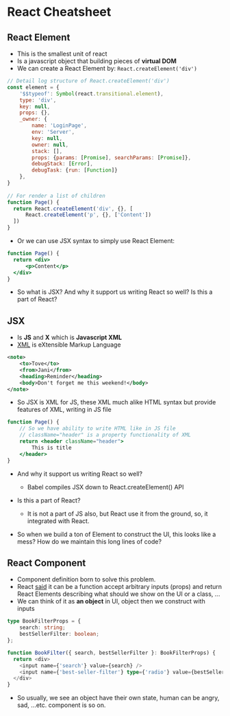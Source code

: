 # React Cheatsheet

## React Element

- This is the smallest unit of react
- Is a javascript object that building pieces of **virtual DOM**
- We can create a React Element by: `React.createElement('div')`
```javascript
// Detail log structure of React.createElement('div')
const element = {
    '$$typeof': Symbol(react.transitional.element),
    type: 'div',
    key: null,
    props: {},
    _owner: {
        name: 'LoginPage',
        env: 'Server',
        key: null,
        owner: null,
        stack: [],
        props: {params: [Promise], searchParams: [Promise]},
        debugStack: [Error],
        debugTask: {run: [Function]}
    },
}
  
// For render a list of children
function Page() {
  return React.createElement('div', {}, [
      React.createElement('p', {}, ['Content'])
  ])
}
```
- Or we can use JSX syntax to simply use React Element:
```jsx
function Page() {
  return <div>
      <p>Content</p>
  </div>
}
```
- So what is JSX? And why it support us writing React so well? Is this a part of React?

## JSX
- Is **JS** and **X** which is **Javascript XML**
- [XML](https://www.w3schools.com/xml/xml_whatis.asp) is eXtensible Markup Language
```xml
<note>
    <to>Tove</to>
    <from>Jani</from>
    <heading>Reminder</heading>
    <body>Don't forget me this weekend!</body>
</note> 
```
- So JSX is XML for JS, these XML much alike HTML syntax but provide features of XML, writing in JS file
```jsx
function Page() {
    // So we have ability to write HTML like in JS file
    // className="header" is a property functionality of XML
    return <header className="header">
        This is title
    </header>
}
```
- And why it support us writing React so well?
  - Babel compiles JSX down to React.createElement() API
- Is this a part of React?
  - It is not a part of JS also, but React use it from the ground, so, it integrated with React.

- So when we build a ton of Element to construct the UI, this looks like a mess? How do we maintain this long lines of code?

## React Component
- Component definition born to solve this problem.
- React [said](https://react.dev/learn/your-first-component) it can be a function accept arbitrary inputs (props) and return React Elements describing what should we show on the UI or a class, ...
- We can think of it as **an object** in UI, object then we construct with inputs
```typescript jsx
type BookFilterProps = {
    search: string;
    bestSellerFilter: boolean;
};

function BookFilter({ search, bestSellerFilter }: BookFilterProps) {
  return <div>
    <input name={'search'} value={search} />
    <input name={'best-seller-filter'} type={'radio'} value={bestSellerFilter} />
  </div>
}
```
- So usually, we see an object have their own state, human can be angry, sad, ...etc. component is so on.
